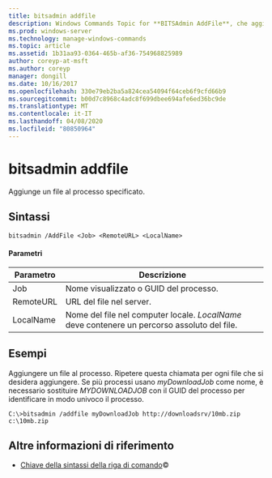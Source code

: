 ```yaml
---
title: bitsadmin addfile
description: Windows Commands Topic for **BITSAdmin AddFile**, che aggiunge un file al processo specificato.
ms.prod: windows-server
ms.technology: manage-windows-commands
ms.topic: article
ms.assetid: 1b31aa93-0364-465b-af36-754968825989
author: coreyp-at-msft
ms.author: coreyp
manager: dongill
ms.date: 10/16/2017
ms.openlocfilehash: 330e79eb2ba5a824cea54094f64ceb6f9cfd66b9
ms.sourcegitcommit: b00d7c8968c4adc8f699dbee694afe6ed36bc9de
ms.translationtype: MT
ms.contentlocale: it-IT
ms.lasthandoff: 04/08/2020
ms.locfileid: "80850964"
---
```

# <a name="bitsadmin-addfile"></a>bitsadmin addfile

Aggiunge un file al processo specificato.

## <a name="syntax"></a>Sintassi

```
bitsadmin /AddFile <Job> <RemoteURL> <LocalName>
```

#### <a name="parameters"></a>Parametri

| Parametro | Descrizione |
| --------- | ----------- |
| Job | Nome visualizzato o GUID del processo. |
| RemoteURL | URL del file nel server. |
| LocalName | Nome del file nel computer locale. *LocalName* deve contenere un percorso assoluto del file. |

## <a name="examples"></a><a name=BKMK_examples></a>Esempi

Aggiungere un file al processo. Ripetere questa chiamata per ogni file che si desidera aggiungere. Se più processi usano *myDownloadJob* come nome, è necessario sostituire *MYDOWNLOADJOB* con il GUID del processo per identificare in modo univoco il processo.

```
C:\>bitsadmin /addfile myDownloadJob http://downloadsrv/10mb.zip c:\10mb.zip
```

## <a name="additional-references"></a>Altre informazioni di riferimento

- [Chiave della sintassi della riga di comando](command-line-syntax-key.md)&copy;